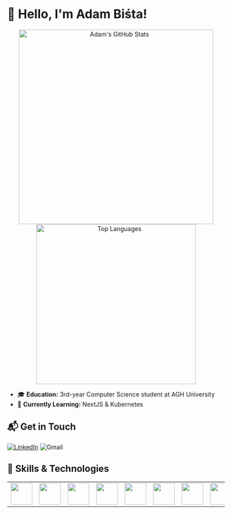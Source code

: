 # 👋 Hello, I'm Adam Biśta!

<p align="center">
  <img src="https://github-readme-stats.vercel.app/api?username=Adam0s007&show_icons=true&theme=radical" alt="Adam's GitHub Stats" width="450"/>
  <img src="https://github-readme-stats.vercel.app/api/top-langs?username=Adam0s007&hide=css,scss,html&theme=radical&layout=compact&langs_count=6" alt="Top Languages" width="370"/>
</p>

- 🎓 **Education:** 3rd-year Computer Science student at AGH University
- 🌱 **Currently Learning:** NextJS & Kubernetes

## 📬 Get in Touch

[![LinkedIn](https://img.shields.io/badge/linkedin-%230077B5.svg?style=for-the-badge&logo=linkedin)](https://www.linkedin.com/in/adam-bi%C5%9Bta-948720231/)
![Gmail](https://img.shields.io/badge/adambista2002@gmail.com-%230077B5.svg?style=for-the-badge&logo=gmail)

## 💼 Skills & Technologies

<table>
    <tbody>
        <tr>
            <td> <img height="50" src="https://www.vectorlogo.zone/logos/java/java-icon.svg"/></td>
            <td> <img height="50" src="https://www.vectorlogo.zone/logos/python/python-icon.svg" /> </td>
            <td> <img height="50" src="https://www.vectorlogo.zone/logos/w3_html5/w3_html5-icon.svg"/></td>
            <td> <img height="50" src="https://www.vectorlogo.zone/logos/w3_css/w3_css-icon.svg"/></td>
            <td> <img height="50" src="https://www.vectorlogo.zone/logos/javascript/javascript-icon.svg"/></td>
            <td> <img height="50" src="https://www.vectorlogo.zone/logos/typescriptlang/typescriptlang-icon.svg"/></td>
            <td> <img height="50" src="https://www.vectorlogo.zone/logos/getbootstrap/getbootstrap-icon.svg"/></td>
            <td> <img height="50" src="https://www.vectorlogo.zone/logos/reactjs/reactjs-icon.svg"/></td>
            <td> <img height="50" src="https://www.vectorlogo.zone/logos/nodejs/nodejs-icon.svg"/></td>
            <td> <img height="50" src="https://www.vectorlogo.zone/logos/expressjs/expressjs-icon.svg"/></td>
            <td> <img height="50" src="https://www.vectorlogo.zone/logos/nestjs/nestjs-icon.svg"/></td>
            <td> <img height="50" src="https://www.vectorlogo.zone/logos/postgresql/postgresql-icon.svg"/></td>
            <td> <img height="50" src="https://www.vectorlogo.zone/logos/mongodb/mongodb-icon.svg"/></td>
            <td> <img height="50" src="https://www.vectorlogo.zone/logos/figma/figma-icon.svg"/></td>
            <td> <img height="50" src="https://www.vectorlogo.zone/logos/docker/docker-icon.svg"/></td>
        </tr>
    </tbody>
</table>

